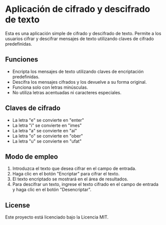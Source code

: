 # Aplicación de cifrado y descifrado de texto

Esta es una aplicación simple de cifrado y descifrado de texto. Permite a los usuarios cifrar y descifrar mensajes de texto utilizando claves de cifrado predefinidas.

## Funciones

- Encripta los mensajes de texto utilizando claves de encriptación predefinidas.
- Descifra los mensajes cifrados y los devuelve a su forma original.
- Funciona solo con letras minúsculas.
- No utiliza letras acentuadas ni caracteres especiales.

## Claves de cifrado

- La letra "e" se convierte en "enter"
- La letra "i" se convierte en "imes"
- La letra "a" se convierte en "ai"
- La letra "o" se convierte en "ober"
- La letra "u" se convierte en "ufat"

## Modo de empleo

1. Introduzca el texto que desea cifrar en el campo de entrada.
2. Haga clic en el botón "Encriptar" para cifrar el texto.
3. El texto encriptado se mostrará en el área de resultados.
4. Para descifrar un texto, ingrese el texto cifrado en el campo de entrada y haga clic en el botón "Desencriptar".

## License
Este proyecto está licenciado bajo la Licencia MIT.
